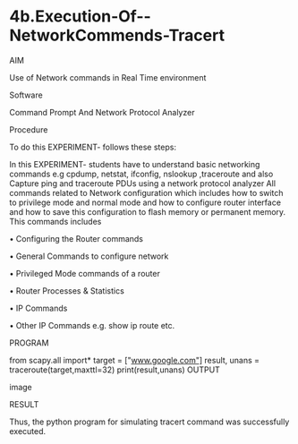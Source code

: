 # 4b.Execution-Of--NetworkCommends-Tracert
AIM

Use of Network commands in Real Time environment

Software

Command Prompt And Network Protocol Analyzer

Procedure

To do this EXPERIMENT- follows these steps:

In this EXPERIMENT- students have to understand basic networking commands e.g cpdump, netstat, ifconfig, nslookup ,traceroute and also Capture ping and traceroute PDUs using a network protocol analyzer All commands related to Network configuration which includes how to switch to privilege mode and normal mode and how to configure router interface and how to save this configuration to flash memory or permanent memory. This commands includes

• Configuring the Router commands

• General Commands to configure network

• Privileged Mode commands of a router

• Router Processes & Statistics

• IP Commands

• Other IP Commands e.g. show ip route etc.

PROGRAM

from scapy.all import* 
target = ["www.google.com"] 
result, unans = traceroute(target,maxttl=32) 
print(result,unans) 
OUTPUT

image

RESULT

Thus, the python program for simulating tracert command was successfully executed.
